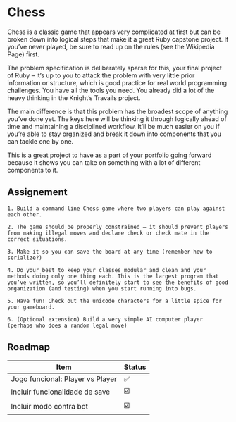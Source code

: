 # Chess

Chess is a classic game that appears very complicated at first but can be broken down into logical steps that make it a great Ruby capstone project. If you’ve never played, be sure to read up on the rules (see the Wikipedia Page) first.

The problem specification is deliberately sparse for this, your final project of Ruby – it’s up to you to attack the problem with very little prior information or structure, which is good practice for real world programming challenges. You have all the tools you need. You already did a lot of the heavy thinking in the Knight’s Travails project.

The main difference is that this problem has the broadest scope of anything you’ve done yet. The keys here will be thinking it through logically ahead of time and maintaining a disciplined workflow. It’ll be much easier on you if you’re able to stay organized and break it down into components that you can tackle one by one.

This is a great project to have as a part of your portfolio going forward because it shows you can take on something with a lot of different components to it.

## Assignement

    1. Build a command line Chess game where two players can play against each other.
    
    2. The game should be properly constrained – it should prevent players from making illegal moves and declare check or check mate in the correct situations. 
    
    3. Make it so you can save the board at any time (remember how to serialize?)
    
    4. Do your best to keep your classes modular and clean and your methods doing only one thing each. This is the largest program that you’ve written, so you’ll definitely start to see the benefits of good organization (and testing) when you start running into bugs.
    
    5. Have fun! Check out the unicode characters for a little spice for your gameboard.
    
    6. (Optional extension) Build a very simple AI computer player (perhaps who does a random legal move)

## Roadmap

 | Item                             | Status             |
|----------------------------------|--------------------|
| Jogo funcional: Player vs Player | :white_check_mark: |
| Incluir funcionalidade de save   | :ballot_box_with_check: |
| Incluir modo contra bot          | :ballot_box_with_check: |
